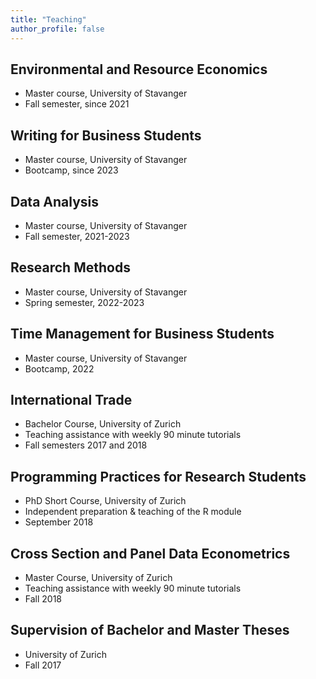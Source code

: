 ```yaml
---
title: "Teaching"
author_profile: false
---
```



## Environmental and Resource Economics

- Master course, University of Stavanger
- Fall semester, since 2021

## Writing for Business Students

- Master course, University of Stavanger
- Bootcamp, since 2023


## Data Analysis

- Master course, University of Stavanger
- Fall semester, 2021-2023

## Research Methods

- Master course, University of Stavanger
- Spring semester, 2022-2023

## Time Management for Business Students

- Master course, University of Stavanger
- Bootcamp, 2022


## International Trade

- Bachelor Course, University of Zurich
- Teaching assistance with weekly 90 minute tutorials
- Fall semesters 2017 and 2018

## Programming Practices for Research Students

- PhD Short Course, University of Zurich
- Independent preparation & teaching of the R module
- September 2018

## Cross Section and Panel Data Econometrics

- Master Course, University of Zurich
- Teaching assistance with weekly 90 minute tutorials
- Fall 2018

## Supervision of Bachelor and Master Theses

- University of Zurich
- Fall 2017
